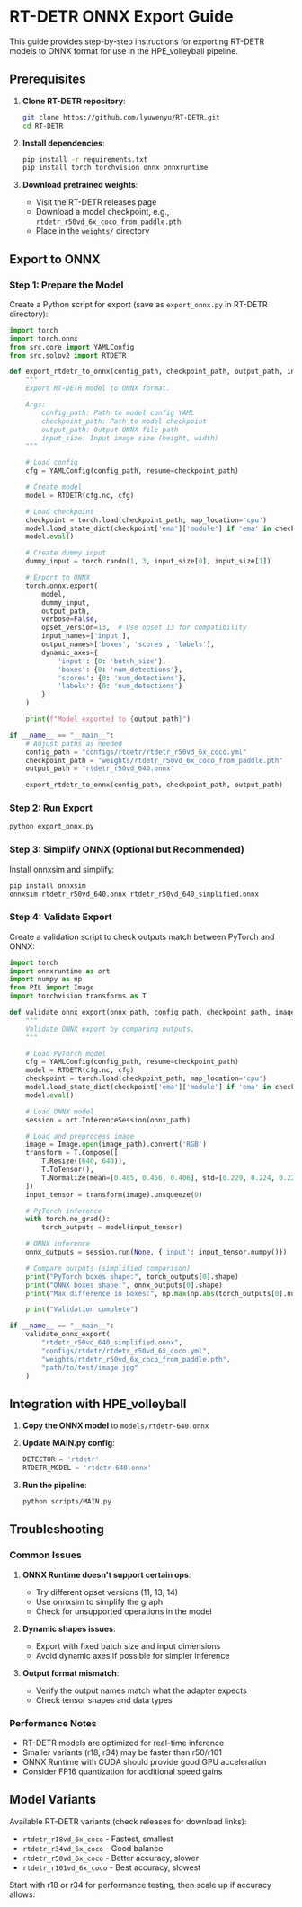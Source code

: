 # RT-DETR ONNX Export Guide

This guide provides step-by-step instructions for exporting RT-DETR models to ONNX format for use in the HPE_volleyball pipeline.

## Prerequisites

1. **Clone RT-DETR repository**:
   ```bash
   git clone https://github.com/lyuwenyu/RT-DETR.git
   cd RT-DETR
   ```

2. **Install dependencies**:
   ```bash
   pip install -r requirements.txt
   pip install torch torchvision onnx onnxruntime
   ```

3. **Download pretrained weights**:
   - Visit the RT-DETR releases page
   - Download a model checkpoint, e.g., `rtdetr_r50vd_6x_coco_from_paddle.pth`
   - Place in the `weights/` directory

## Export to ONNX

### Step 1: Prepare the Model

Create a Python script for export (save as `export_onnx.py` in RT-DETR directory):

```python
import torch
import torch.onnx
from src.core import YAMLConfig
from src.solov2 import RTDETR

def export_rtdetr_to_onnx(config_path, checkpoint_path, output_path, input_size=(640, 640)):
    """
    Export RT-DETR model to ONNX format.

    Args:
        config_path: Path to model config YAML
        checkpoint_path: Path to model checkpoint
        output_path: Output ONNX file path
        input_size: Input image size (height, width)
    """

    # Load config
    cfg = YAMLConfig(config_path, resume=checkpoint_path)

    # Create model
    model = RTDETR(cfg.nc, cfg)

    # Load checkpoint
    checkpoint = torch.load(checkpoint_path, map_location='cpu')
    model.load_state_dict(checkpoint['ema']['module'] if 'ema' in checkpoint else checkpoint['model'])
    model.eval()

    # Create dummy input
    dummy_input = torch.randn(1, 3, input_size[0], input_size[1])

    # Export to ONNX
    torch.onnx.export(
        model,
        dummy_input,
        output_path,
        verbose=False,
        opset_version=13,  # Use opset 13 for compatibility
        input_names=['input'],
        output_names=['boxes', 'scores', 'labels'],
        dynamic_axes={
            'input': {0: 'batch_size'},
            'boxes': {0: 'num_detections'},
            'scores': {0: 'num_detections'},
            'labels': {0: 'num_detections'}
        }
    )

    print(f"Model exported to {output_path}")

if __name__ == "__main__":
    # Adjust paths as needed
    config_path = "configs/rtdetr/rtdetr_r50vd_6x_coco.yml"
    checkpoint_path = "weights/rtdetr_r50vd_6x_coco_from_paddle.pth"
    output_path = "rtdetr_r50vd_640.onnx"

    export_rtdetr_to_onnx(config_path, checkpoint_path, output_path)
```

### Step 2: Run Export

```bash
python export_onnx.py
```

### Step 3: Simplify ONNX (Optional but Recommended)

Install onnxsim and simplify:

```bash
pip install onnxsim
onnxsim rtdetr_r50vd_640.onnx rtdetr_r50vd_640_simplified.onnx
```

### Step 4: Validate Export

Create a validation script to check outputs match between PyTorch and ONNX:

```python
import torch
import onnxruntime as ort
import numpy as np
from PIL import Image
import torchvision.transforms as T

def validate_onnx_export(onnx_path, config_path, checkpoint_path, image_path):
    """
    Validate ONNX export by comparing outputs.
    """

    # Load PyTorch model
    cfg = YAMLConfig(config_path, resume=checkpoint_path)
    model = RTDETR(cfg.nc, cfg)
    checkpoint = torch.load(checkpoint_path, map_location='cpu')
    model.load_state_dict(checkpoint['ema']['module'] if 'ema' in checkpoint else checkpoint['model'])
    model.eval()

    # Load ONNX model
    session = ort.InferenceSession(onnx_path)

    # Load and preprocess image
    image = Image.open(image_path).convert('RGB')
    transform = T.Compose([
        T.Resize((640, 640)),
        T.ToTensor(),
        T.Normalize(mean=[0.485, 0.456, 0.406], std=[0.229, 0.224, 0.225])
    ])
    input_tensor = transform(image).unsqueeze(0)

    # PyTorch inference
    with torch.no_grad():
        torch_outputs = model(input_tensor)

    # ONNX inference
    onnx_outputs = session.run(None, {'input': input_tensor.numpy()})

    # Compare outputs (simplified comparison)
    print("PyTorch boxes shape:", torch_outputs[0].shape)
    print("ONNX boxes shape:", onnx_outputs[0].shape)
    print("Max difference in boxes:", np.max(np.abs(torch_outputs[0].numpy() - onnx_outputs[0])))

    print("Validation complete")

if __name__ == "__main__":
    validate_onnx_export(
        "rtdetr_r50vd_640_simplified.onnx",
        "configs/rtdetr/rtdetr_r50vd_6x_coco.yml",
        "weights/rtdetr_r50vd_6x_coco_from_paddle.pth",
        "path/to/test/image.jpg"
    )
```

## Integration with HPE_volleyball

1. **Copy the ONNX model** to `models/rtdetr-640.onnx`

2. **Update MAIN.py config**:
   ```python
   DETECTOR = 'rtdetr'
   RTDETR_MODEL = 'rtdetr-640.onnx'
   ```

3. **Run the pipeline**:
   ```bash
   python scripts/MAIN.py
   ```

## Troubleshooting

### Common Issues

1. **ONNX Runtime doesn't support certain ops**:
   - Try different opset versions (11, 13, 14)
   - Use onnxsim to simplify the graph
   - Check for unsupported operations in the model

2. **Dynamic shapes issues**:
   - Export with fixed batch size and input dimensions
   - Avoid dynamic axes if possible for simpler inference

3. **Output format mismatch**:
   - Verify the output names match what the adapter expects
   - Check tensor shapes and data types

### Performance Notes

- RT-DETR models are optimized for real-time inference
- Smaller variants (r18, r34) may be faster than r50/r101
- ONNX Runtime with CUDA should provide good GPU acceleration
- Consider FP16 quantization for additional speed gains

## Model Variants

Available RT-DETR variants (check releases for download links):

- `rtdetr_r18vd_6x_coco` - Fastest, smallest
- `rtdetr_r34vd_6x_coco` - Good balance
- `rtdetr_r50vd_6x_coco` - Better accuracy, slower
- `rtdetr_r101vd_6x_coco` - Best accuracy, slowest

Start with r18 or r34 for performance testing, then scale up if accuracy allows.
